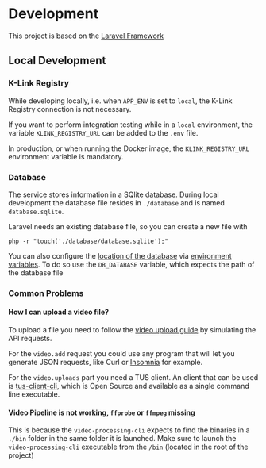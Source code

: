 # Development

This project is based on the [Laravel Framework](https://laravel.com/docs)

## Local Development

### K-Link Registry

While developing locally, i.e. when `APP_ENV` is set to `local`, the K-Link Registry connection is not necessary. 

If you want to perform integration testing while in a `local` environment, the variable `KLINK_REGISTRY_URL` can be added to the `.env` file.

In production, or when running the Docker image, the `KLINK_REGISTRY_URL` environment variable is mandatory.

### Database

The service stores information in a SQlite database. During local development the database file resides in `./database` and is named `database.sqlite`.

Laravel needs an existing database file, so you can create a new file with

```
php -r "touch('./database/database.sqlite');"
```

You can also configure the [location of the database](./../config/database.php) via [environment variables](https://laravel.com/docs/5.5/configuration#environment-configuration).
To do so use the `DB_DATABASE` variable, which expects the path of the database file

### Common Problems

#### How I can upload a video file?

To upload a file you need to follow the [video upload guide](./video-upload.md) by simulating the API requests.

For the `video.add` request you could use any program that will let you generate JSON requests, like Curl or [Insomnia](https://insomnia.rest/) for example.

For the `video.uploads` part you need a TUS client. An client that can be used is [tus-client-cli](https://github.com/avvertix/tus-client-cli), which is Open Source and available as a single command line executable.

#### Video Pipeline is not working, `ffprobe` or `ffmpeg` missing

This is because the `video-processing-cli` expects to find the binaries in a `./bin` folder in the same folder it is launched. Make sure to launch the `video-processing-cli` executable from the `/bin` (located in the root of the project)
